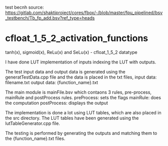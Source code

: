 test becnh source: https://gitlab.com/shaktiproject/cores/fbox/-/blob/master/fpu_pipelined/bsv_testbench/Tb_fp_add.bsv?ref_type=heads


# cfloat_1_5_2_activation_functions

tanh(x), sigmoid(x), ReLu(x) and SeLu(x)  - cfloat_1_5_2 datatype  

I have done LUT implementation of inputs indexing the LUT with outputs.

The test input data and output data is generated using the generatTestData.cpp file and the data is placed in the txt files, 
input data: filename.txt
output data: {function_name}.txt

The main module is mainFile.bsv which contaons 3 rules, pre-process, mainRule and postProcess rules.
preProcess: sets the flags
mainRule: does the computation
postProcess: displays the output

The implementation is done a lot using LUT tables, which are also placed in the src directory.
The LUT tables have been generated using the lutTableGenerator.cpp file.

The testing is performed by generating the outputs and matching them to the {function_name}.txt files.
